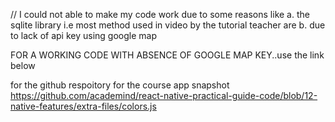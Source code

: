 
// I could not able to make my code work due to some reasons like
a. the sqlite library i.e most method used in video by the tutorial teacher are 
b. due to lack of api key using google map

FOR A WORKING CODE WITH ABSENCE OF GOOGLE MAP KEY..use the link below

for the github respoitory for the course app snapshot
https://github.com/academind/react-native-practical-guide-code/blob/12-native-features/extra-files/colors.js
